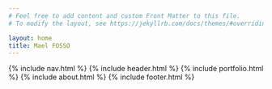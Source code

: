 ```yaml
---
# Feel free to add content and custom Front Matter to this file.
# To modify the layout, see https://jekyllrb.com/docs/themes/#overriding-theme-defaults

layout: home
title: Mael FOSSO
---
```


{% include nav.html %}
{% include header.html %}
{% include portfolio.html %}
{% include about.html %}
{% include footer.html %}